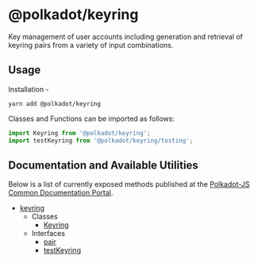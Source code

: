 
@polkadot/keyring
=================

Key management of user accounts including generation and retrieval of keyring pairs from a variety of input combinations.

Usage
-----

Installation -

```
yarn add @polkadot/keyring
```

Classes and Functions can be imported as follows:

```js
import Keyring from '@polkadot/keyring';
import testKeyring from '@polkadot/keyring/testing';
```

Documentation and Available Utilities
-------------------------------------

Below is a list of currently exposed methods published at the [Polkadot-JS Common Documentation Portal](https://polkadot.js.org/common/keyring/).

*   [keyring](README.md)
    *   Classes
        *   [Keyring](classes/_index_.keyring.md)
    *   Interfaces
        *   [pair](modules/_pair_index_.md)
        *   [testKeyring](modules/_testing_.md)
